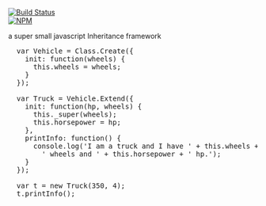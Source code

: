 [![Build Status](https://travis-ci.org/souparno/Class.js.svg?branch=master)](https://travis-ci.org/souparno/Class.js)
<br/>
[![NPM](https://nodei.co/npm/@bonnie/class.png?downloads=true)](https://nodei.co/npm/@bonnie/class/)

a super small javascript Inheritance framework 

<pre>
  var Vehicle = Class.Create({
    init: function(wheels) {
      this.wheels = wheels;
    }
  });

  var Truck = Vehicle.Extend({
    init: function(hp, wheels) {
      this._super(wheels);
      this.horsepower = hp;
    },
    printInfo: function() {
      console.log('I am a truck and I have ' + this.wheels +
        ' wheels and ' + this.horsepower + ' hp.');
    }
  });
  
  var t = new Truck(350, 4);
  t.printInfo();
</pre>
